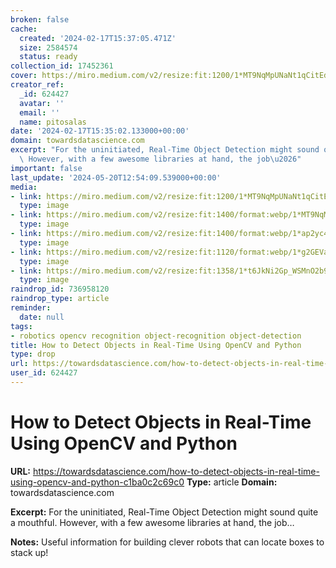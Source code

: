 ```yaml
---
broken: false
cache:
  created: '2024-02-17T15:37:05.471Z'
  size: 2584574
  status: ready
collection_id: 17452361
cover: https://miro.medium.com/v2/resize:fit:1200/1*MT9NqMpUNaNt1qCitEdG0w.png
creator_ref:
  _id: 624427
  avatar: ''
  email: ''
  name: pitosalas
date: '2024-02-17T15:35:02.133000+00:00'
domain: towardsdatascience.com
excerpt: "For the uninitiated, Real-Time Object Detection might sound quite a mouthful.\
  \ However, with a few awesome libraries at hand, the job\u2026"
important: false
last_update: '2024-05-20T12:54:09.539000+00:00'
media:
- link: https://miro.medium.com/v2/resize:fit:1200/1*MT9NqMpUNaNt1qCitEdG0w.png
  type: image
- link: https://miro.medium.com/v2/resize:fit:1400/format:webp/1*MT9NqMpUNaNt1qCitEdG0w.png
  type: image
- link: https://miro.medium.com/v2/resize:fit:1400/format:webp/1*ap2yc4OlqiVbyK8tEqgvwA.jpeg
  type: image
- link: https://miro.medium.com/v2/resize:fit:1120/format:webp/1*g2GEVavn1_gXnpsQgeBGcQ.png
  type: image
- link: https://miro.medium.com/v2/resize:fit:1358/1*t6JkNi2Gp_WSMnO2b9blgQ.jpeg
  type: image
raindrop_id: 736958120
raindrop_type: article
reminder:
  date: null
tags:
- robotics opencv recognition object-recognition object-detection
title: How to Detect Objects in Real-Time Using OpenCV and Python
type: drop
url: https://towardsdatascience.com/how-to-detect-objects-in-real-time-using-opencv-and-python-c1ba0c2c69c0
user_id: 624427
---
```


# How to Detect Objects in Real-Time Using OpenCV and Python

**URL:** https://towardsdatascience.com/how-to-detect-objects-in-real-time-using-opencv-and-python-c1ba0c2c69c0
**Type:** article
**Domain:** towardsdatascience.com

**Excerpt:** For the uninitiated, Real-Time Object Detection might sound quite a mouthful. However, with a few awesome libraries at hand, the job…

**Notes:**
Useful information for building clever robots that can locate boxes to stack up!
